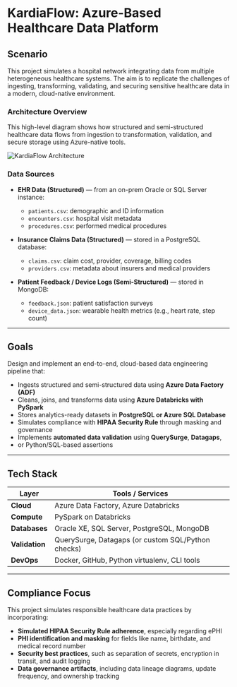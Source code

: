 # KardiaFlow: Azure-Based Healthcare Data Platform

## Scenario

This project simulates a hospital network integrating data from multiple
heterogeneous healthcare systems. The aim is to replicate the challenges of 
ingesting, transforming, validating, and securing sensitive healthcare data
in a modern, cloud-native environment.

### Architecture Overview

This high-level diagram shows how structured and semi-structured healthcare data flows from ingestion to transformation, validation, and secure storage using Azure-native tools.

![KardiaFlow Architecture](https://github.com/okv627/KardiaFlow/raw/master/docs/kardiaflow_architecture.png)

### Data Sources

- **EHR Data (Structured)** — from an on-prem Oracle or SQL Server instance:
  - `patients.csv`: demographic and ID information
  - `encounters.csv`: hospital visit metadata
  - `procedures.csv`: performed medical procedures

- **Insurance Claims Data (Structured)** — stored in a PostgreSQL database:
  - `claims.csv`: claim cost, provider, coverage, billing codes
  - `providers.csv`: metadata about insurers and medical providers

- **Patient Feedback / Device Logs (Semi-Structured)** — stored in MongoDB:
  - `feedback.json`: patient satisfaction surveys
  - `device_data.json`: wearable health metrics (e.g., heart rate, step count)

---

## Goals

Design and implement an end-to-end, cloud-based data engineering pipeline that:

- Ingests structured and semi-structured data using **Azure Data Factory (ADF)**
- Cleans, joins, and transforms data using **Azure Databricks with PySpark**
- Stores analytics-ready datasets in **PostgreSQL or Azure SQL Database**
- Simulates compliance with **HIPAA Security Rule** through masking and governance
- Implements **automated data validation** using **QuerySurge**, **Datagaps**,
- or Python/SQL-based assertions

---

## Tech Stack

| Layer        | Tools / Services                                   |
|--------------|----------------------------------------------------|
| **Cloud**    | Azure Data Factory, Azure Databricks               |
| **Compute**  | PySpark on Databricks                              |
| **Databases**| Oracle XE, SQL Server, PostgreSQL, MongoDB         |
| **Validation**| QuerySurge, Datagaps (or custom SQL/Python checks) |
| **DevOps**   | Docker, GitHub, Python virtualenv, CLI tools       |

---

## Compliance Focus

This project simulates responsible healthcare data practices by incorporating:

- **Simulated HIPAA Security Rule adherence**, especially regarding ePHI
- **PHI identification and masking** for fields like name, birthdate, and medical record number
- **Security best practices**, such as separation of secrets, encryption in transit, and audit logging
- **Data governance artifacts**, including data lineage diagrams, update frequency, and ownership tracking